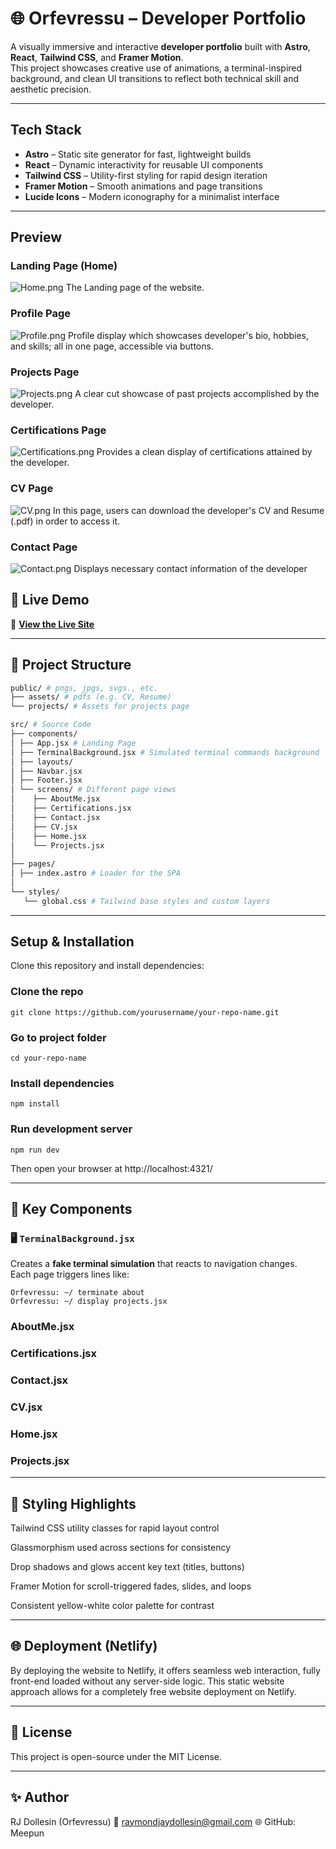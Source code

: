 # 🌐 Orfevressu – Developer Portfolio

A visually immersive and interactive **developer portfolio** built with **Astro**, **React**, **Tailwind CSS**, and **Framer Motion**.  
This project showcases creative use of animations, a terminal-inspired background, and clean UI transitions to reflect both technical skill and aesthetic precision.

---

## Tech Stack

- **Astro** – Static site generator for fast, lightweight builds  
- **React** – Dynamic interactivity for reusable UI components  
- **Tailwind CSS** – Utility-first styling for rapid design iteration  
- **Framer Motion** – Smooth animations and page transitions  
- **Lucide Icons** – Modern iconography for a minimalist interface  

---

## Preview

### Landing Page (Home)
![Home.png](/public/screenshots/home.png)
The Landing page of the website.

### Profile Page
![Profile.png](/public/screenshots/profile.png)
Profile display which showcases developer's bio, hobbies, and skills; all in one page, accessible via buttons.

### Projects Page
![Projects.png](/public/screenshots/projects.png)
A clear cut showcase of past projects accomplished by the developer.

### Certifications Page
![Certifications.png](/public/screenshots/certifications.png)
Provides a clean display of certifications attained by the developer.

### CV Page
![CV.png](/public/screenshots/cv.png)
In this page, users can download the developer's CV and Resume (.pdf) in order to access it.

### Contact Page
![Contact.png](/public/screenshots/contact.png)
Displays necessary contact information of the developer

## 🚀 Live Demo
🔗 **[View the Live Site](https://orfevredev.netlify.app)**

---

## 📁 Project Structure
```bash
public/ # pngs, jpgs, svgs., etc.
├── assets/ # pdfs (e.g. CV, Resume)
└── projects/ # Assets for projects page

src/ # Source Code
├── components/
│ ├── App.jsx # Landing Page
│ ├── TerminalBackground.jsx # Simulated terminal commands background
│ ├── layouts/
│ ├── Navbar.jsx
│ ├── Footer.jsx 
│ └── screens/ # Different page views
│    ├── AboutMe.jsx
│    ├── Certifications.jsx
│    ├── Contact.jsx
│    ├── CV.jsx
│    ├── Home.jsx
│    └── Projects.jsx
│
├── pages/
│ ├── index.astro # Loader for the SPA
│
└── styles/ 
   └── global.css # Tailwind base styles and custom layers
```

---

## Setup & Installation

Clone this repository and install dependencies:

### Clone the repo
```
git clone https://github.com/yourusername/your-repo-name.git
```

### Go to project folder
```
cd your-repo-name
```

### Install dependencies
```
npm install
```

### Run development server
```
npm run dev
```

Then open your browser at http://localhost:4321/

---

## 🧩 Key Components

### 🖥️ `TerminalBackground.jsx`
Creates a **fake terminal simulation** that reacts to navigation changes.  
Each page triggers lines like:
```
Orfevressu: ~/ terminate about
Orfevressu: ~/ display projects.jsx
```

### AboutMe.jsx

### Certifications.jsx

### Contact.jsx

### CV.jsx

### Home.jsx

### Projects.jsx

---

## 🎨 Styling Highlights

Tailwind CSS utility classes for rapid layout control

Glassmorphism used across sections for consistency

Drop shadows and glows accent key text (titles, buttons)

Framer Motion for scroll-triggered fades, slides, and loops

Consistent yellow-white color palette for contrast

---

## 🌐 Deployment (Netlify)
By deploying the website to Netlify, it offers seamless web interaction, fully front-end loaded without any server-side logic. This static website approach allows for a completely free website deployment on Netlify. 

---

## 🧾 License
This project is open-source under the MIT License.

---

## ✨ Author
RJ Dollesin (Orfevressu)
📧 raymondjaydollesin@gmail.com
🌐 GitHub: Meepun
